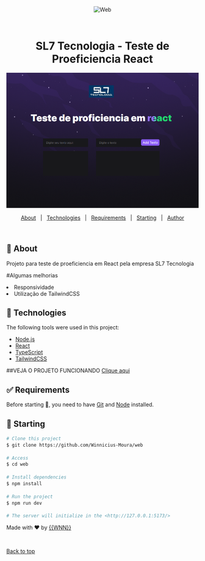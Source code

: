 <div align="center" id="top"> 
  <img src="./.github/app.gif" alt="Web" />

  &#xa0;

  <!-- <a href="https://web.netlify.app">Demo</a> -->
</div>

<h1 align="center">SL7 Tecnologia - Teste de Proeficiencia React</h1>

<img alt="Imagem da pagina inicial do projeto" src="./src/assets/capaReadme.png">

<!-- Status -->

<!-- <h4 align="center"> 
	🚧  Web 🚀 Under construction...  🚧
</h4> 

<hr> -->

<p align="center">
  <a href="#dart-about">About</a> &#xa0; | &#xa0; 
  <a href="#rocket-technologies">Technologies</a> &#xa0; | &#xa0;
  <a href="#white_check_mark-requirements">Requirements</a> &#xa0; | &#xa0;
  <a href="#checkered_flag-starting">Starting</a> &#xa0; | &#xa0;
  <a href="https://github.com/Winnicius-Moura" target="_blank">Author</a>
</p>

<br>

## :dart: About ##

Projeto para teste de proeficiencia em React pela empresa SL7 Tecnologia

#Algumas melhorias
<li>Responsividade</li>
<li>Utilização de TailwindCSS</li>


## :rocket: Technologies ##

The following tools were used in this project:

- [Node.js](https://nodejs.org/en/)
- [React](https://pt-br.reactjs.org/)
- [TypeScript](https://www.typescriptlang.org/)
- [TailwindCSS](https://tailwindcss.com/)

##VEJA O PROJETO FUNCIONANDO
<a href="https://sl7-react-winnicius-moura.vercel.app/" target="_blank">Clique aqui</a>

## :white_check_mark: Requirements ##

Before starting :checkered_flag:, you need to have [Git](https://git-scm.com) and [Node](https://nodejs.org/en/) installed.

## :checkered_flag: Starting ##

```bash
# Clone this project
$ git clone https://github.com/Winnicius-Moura/web

# Access
$ cd web

# Install dependencies
$ npm install

# Run the project
$ npm run dev

# The server will initialize in the <http://127.0.0.1:5173/>
```

Made with :heart: by <a href="https://github.com/Winnicius-Moura" target="_blank">{{WNN}}</a>

&#xa0;

<a href="#top">Back to top</a>
